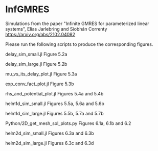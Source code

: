 # InfGMRES


Simulations from the paper "Infinite GMRES for parameterized linear systems", Elias Jarlebring and Siobhán Correnty 
https://arxiv.org/abs/2102.04082

Please run the following scripts to produce the corresponding figures. 

delay_sim_small.jl
Figure 5.2a

delay_sim_large.jl
Figure 5.2b 

mu_vs_its_delay_plot.jl
Figure 5.3a

exp_conv_fact_plot.jl
Figure 5.3b

rhs_and_potential_plot.jl
Figures 5.4a and 5.4b

helm1d_sim_small.jl
Figures 5.5a, 5.6a and 5.6b

helm1d_sim_large.jl
Figures 5.5b, 5.7a and 5.7b 

Python/2D_get_mesh_sol_plots.py
Figures 6.1a, 6.1b and 6.2

helm2d_sim_small.jl
Figures 6.3a and 6.3b

helm2d_sim_large.jl
Figures 6.3c and 6.3d


